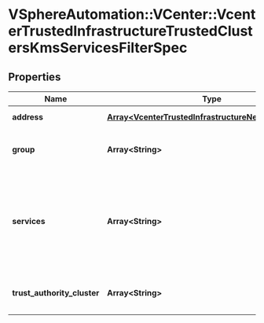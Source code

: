 # VSphereAutomation::VCenter::VcenterTrustedInfrastructureTrustedClustersKmsServicesFilterSpec

## Properties
Name | Type | Description | Notes
------------ | ------------- | ------------- | -------------
**address** | [**Array&lt;VcenterTrustedInfrastructureNetworkAddress&gt;**](VcenterTrustedInfrastructureNetworkAddress.md) | The service&#39;s address. If unset, the services will not be filtered by address. | [optional] 
**group** | **Array&lt;String&gt;** | The group determines the Attestation Service instances this Key Provider Service can accept reports from. If unset, the services will not be filtered by group. | [optional] 
**services** | **Array&lt;String&gt;** | A set of IDs by which to filter the services. If unset, the services will not be filtered by ID. When clients pass a value of this structure as a parameter, the field must contain identifiers for the resource type: vcenter.trusted_infrastructure.kms.Service. When operations return a value of this structure as a result, the field will contain identifiers for the resource type: vcenter.trusted_infrastructure.kms.Service. | [optional] 
**trust_authority_cluster** | **Array&lt;String&gt;** | The cluster specifies the Trust Authority Cluster this Key Provider Service instance belongs to. If unset, the services will not be filtered by trustAuthorityCluster. | [optional] 


